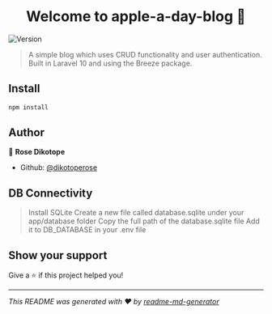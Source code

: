 <h1 align="center">Welcome to apple-a-day-blog 👋</h1>
<p>
  <img alt="Version" src="https://img.shields.io/badge/version-v1-blue.svg?cacheSeconds=2592000" />
</p>

> A simple blog which uses CRUD functionality and user authentication. Built in Laravel 10 and using the Breeze package. 

## Install

```sh
npm install
```

## Author

👤 **Rose Dikotope**

* Github: [@dikotoperose](https://github.com/dikotoperose)

## DB Connectivity

> Install SQLite 
> Create a new file called database.sqlite under your app/database folder
> Copy the full path of the database.sqlite file
> Add it to DB_DATABASE in your .env file 

## Show your support

Give a ⭐️ if this project helped you!

***
_This README was generated with ❤️ by [readme-md-generator](https://github.com/kefranabg/readme-md-generator)_
